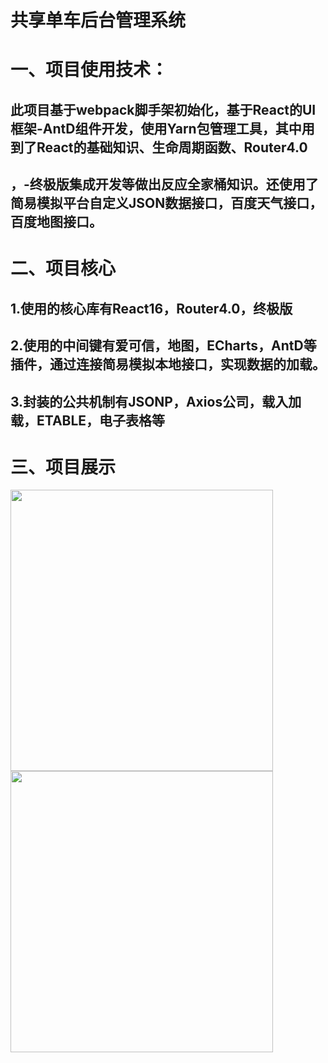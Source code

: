 共享单车后台管理系统
==================
一、项目使用技术：
============
此项目基于webpack脚手架初始化，基于React的UI框架-AntD组件开发，使用Yarn包管理工具，其中用到了React的基础知识、生命周期函数、Router4.0
--------------------------
，-终极版集成开发等做出反应全家桶知识。还使用了简易模拟平台自定义JSON数据接口，百度天气接口，百度地图接口。
-----------------------------------------------------------------------------------------------------
二、项目核心
===========
1.使用的核心库有React16，Router4.0，终极版
----------------------------------------
2.使用的中间键有爱可信，地图，ECharts，AntD等插件，通过连接简易模拟本地接口，实现数据的加载。
------------------------------------------------------------------------------
3.封装的公共机制有JSONP，Axios公司，载入加载，ETABLE，电子表格等
-------------------------------------------------------------
三、项目展示
============
<img src="iamges/1.png" width="420" height="450">        <img src="iamges/1.png" width="420" height="450">

